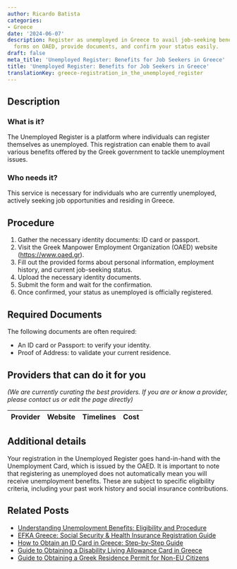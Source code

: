 ```yaml
---
author: Ricardo Batista
categories:
- Greece
date: '2024-06-07'
description: Register as unemployed in Greece to avail job-seeking benefits. Complete
  forms on OAED, provide documents, and confirm your status easily.
draft: false
meta_title: 'Unemployed Register: Benefits for Job Seekers in Greece'
title: 'Unemployed Register: Benefits for Job Seekers in Greece'
translationKey: greece-registration_in_the_unemployed_register
---
```


## Description
### What is it?
The Unemployed Register is a platform where individuals can register themselves as unemployed. This registration can enable them to avail various benefits offered by the Greek government to tackle unemployment issues.

### Who needs it?
This service is necessary for individuals who are currently unemployed, actively seeking job opportunities and residing in Greece.

## Procedure
1. Gather the necessary identity documents: ID card or passport.
2. Visit the Greek Manpower Employment Organization (OAED) website (https://www.oaed.gr).
3. Fill out the provided forms about personal information, employment history, and current job-seeking status.
4. Upload the necessary identity documents.
5. Submit the form and wait for the confirmation.
6. Once confirmed, your status as unemployed is officially registered.

## Required Documents
The following documents are often required:
- An ID card or Passport: to verify your identity.
- Proof of Address: to validate your current residence.

## Providers that can do it for you

_(We are currently curating the best providers. If you are or know a provider, please contact us or edit the page directly)_

| Provider        |     Website     |     Timelines    |       Cost      |
| :-------------: | :-------------: |  :-------------: | :-------------: |

## Additional details
Your registration in the Unemployed Register goes hand-in-hand with the Unemployment Card, which is issued by the OAED. It is important to note that registering as unemployed does not automatically mean you will receive unemployment benefits. These are subject to specific eligibility criteria, including your past work history and social insurance contributions.
## Related Posts

- [Understanding Unemployment Benefits: Eligibility and Procedure](https://tramitit.com/guides/greece/application_for_unemployment_benefit/)
- [EFKA Greece: Social Security & Health Insurance Registration Guide](https://tramitit.com/guides/greece/application_for_efka_social_insurance_fund/)
- [How to Obtain an ID Card in Greece: Step-by-Step Guide](https://tramitit.com/guides/greece/application_for_id_issuance/)
- [Guide to Obtaining a Disability Living Allowance Card in Greece](https://tramitit.com/guides/greece/application_for_disability_card/)
- [Guide to Obtaining a Greek Residence Permit for Non-EU Citizens](https://tramitit.com/guides/greece/application_for_residence_permit/)